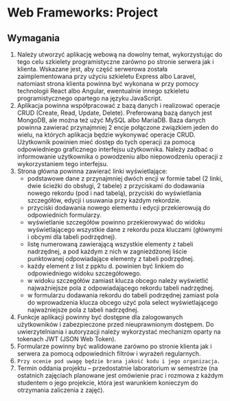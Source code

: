 # Web Frameworks: Project

## Wymagania

1. Należy utworzyć aplikację webową na dowolny temat, wykorzystując do tego celu szkielety
   programistyczne zarówno po stronie serwera jak i klienta. Wskazane jest, aby część serwerowa została
   zaimplementowana przy użyciu szkieletu Express albo Laravel, natomiast strona klienta powinna być
   wykonana w przy pomocy technologii React albo Angular, ewentualnie innego szkieletu
   programistycznego opartego na języku JavaScript.
2. Aplikacja powinna współpracować z bazą danych i realizować operacje CRUD (Create, Read, Update,
   Delete). Preferowaną bazą danych jest MongoDB, ale można też użyć MySQL albo MariaDB. Baza
   danych powinna zawierać przynajmniej 2 encje połączone związkiem jeden do wielu, na których
   aplikacja będzie wykonywać operacje CRUD. Użytkownik powinien mieć dostęp do tych operacji za
   pomocą odpowiedniego graficznego interfejsu użytkownika. Należy zadbać o informowanie użytkownika o powodzeniu albo niepowodzeniu operacji z wykorzystaniem tego interfejsu.
3. Strona główna powinna zawierać linki wyświetlające:
    - podstawowe dane z przynajmniej dwóch encji w formie tabel (2 linki, dwie ścieżki do obsługi, 2
      tabele) z przyciskami do dodawania nowego rekordu (pod i nad tabelą), przyciski do
      wyświetlania szczegółów, edycji i usuwania przy każdym rekordzie.
    - przyciski dodawania nowego elementu i edycji przekierowują do odpowiednich formularzy.
    - wyświetlanie szczegółów powinno przekierowywać do widoku wyświetlającego wszystkie dane
      z rekordu poza kluczami (głównymi i obcymi dla tabeli podrzędnej).
    - listę numerowaną zawierającą wszystkie elementy z tabeli nadrzędnej, a pod każdym z nich w
      zagnieżdżonej liście punktowanej odpowiadające elementy z tabeli podrzędnej.
    - każdy element z list z ppktu d. powinien być linkiem do odpowiedniego widoku szczegółowego.
    - w widoku szczegółów zamiast klucza obcego należy wyświetlić najważniejsze pola z
      odpowiadającego rekordu tabeli nadrzędnej.
    - w formularzu dodawania rekordu do tabeli podrzędnej zamiast pola do wprowadzenia klucza
      obcego użyć pola select wyświetlającego najważniejsze pola z tabeli nadrzędnej.
4. Funkcje aplikacji powinny być dostępne dla zalogowanych użytkowników i zabezpieczone przed
   nieuprawnionym dostępem. Do uwierzytelniania i autoryzacji należy wykorzystać mechanizm oparty na
   tokenach JWT (JSON Web Token).
5. Formularze powinny być walidowane zarówno po stronie klienta jak i serwera za pomocą odpowiednich
   filtrów i wyrażeń regularnych.
6. `Przy ocenie pod uwagę będzie brana jakość kodu i jego organizacja.`
7. Termin oddania projektu – przedostatnie laboratorium w semestrze (na ostatnich zajęciach planowane
   jest omówienie prac i rozmowa z każdym studentem o jego projekcie, która jest warunkiem konieczym
   do otrzymania zaliczenia z zajęć).
